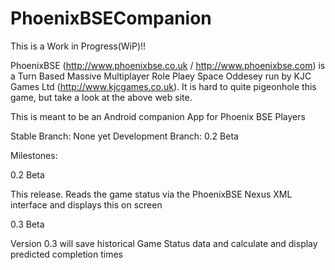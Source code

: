 # PhoenixBSECompanion
This is a Work in Progress(WiP)!!

PhoenixBSE (http://www.phoenixbse.co.uk / http://www.phoenixbse.com) is a Turn Based Massive Multiplayer Role Plaey Space Oddesey run by KJC Games Ltd (http://www.kjcgames.co.uk).
It is hard to quite pigeonhole this game, but take a look at the above web site.

This is meant to be an Android companion App for Phoenix BSE Players

Stable Branch:      None yet
Development Branch: 0.2 Beta

Milestones:

0.2 Beta

This release. Reads the game status via the PhoenixBSE Nexus XML interface and displays this on screen

0.3 Beta

Version 0.3 will save historical Game Status data and calculate and display predicted completion times
